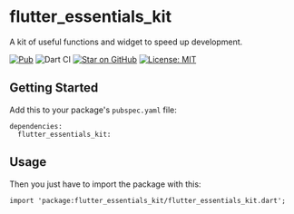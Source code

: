 # flutter_essentials_kit
A kit of useful functions and widget to speed up development.

[![Pub](https://img.shields.io/pub/v/flutter_essentials_kit.svg)](https://pub.dev/packages/flutter_essentials_kit)
![Dart CI](https://github.com/MyLittleSuite/flutter_essentials_kit/workflows/Dart%20CI/badge.svg)
[![Star on GitHub](https://img.shields.io/github/stars/MyLittleSuite/flutter_essentials_kit.svg?style=flat&logo=github&colorB=deeppink&label=stars)](https://github.com/MyLittleSuite/flutter_essentials_kit)
[![License: MIT](https://img.shields.io/badge/license-MIT-purple.svg)](https://opensource.org/licenses/MIT)

## Getting Started
Add this to your package's `pubspec.yaml` file:
```
dependencies:
  flutter_essentials_kit:
```

## Usage
Then you just have to import the package with this:
```
import 'package:flutter_essentials_kit/flutter_essentials_kit.dart';
```

